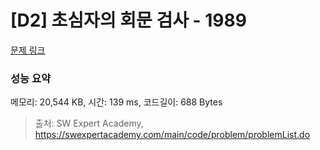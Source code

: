 # [D2] 초심자의 회문 검사 - 1989 

[문제 링크](https://swexpertacademy.com/main/code/problem/problemDetail.do?contestProbId=AV5PyTLqAf4DFAUq) 

### 성능 요약

메모리: 20,544 KB, 시간: 139 ms, 코드길이: 688 Bytes



> 출처: SW Expert Academy, https://swexpertacademy.com/main/code/problem/problemList.do